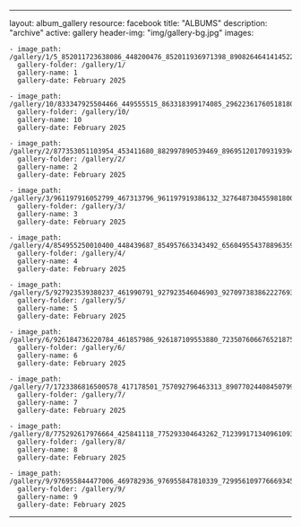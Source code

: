 
---
layout: album_gallery
resource: facebook
title: "ALBUMS"
description: "archive"
active: gallery
header-img: "img/gallery-bg.jpg"
images:
    
    - image_path: /gallery/1/5_852011723638086_448200476_852011936971398_8908264641414522232_n.jpg
      gallery-folder: /gallery/1/
      gallery-name: 1
      gallery-date: February 2025
            
    - image_path: /gallery/10/833347925504466_449555515_863318399174085_2962236176051818077_n.jpg
      gallery-folder: /gallery/10/
      gallery-name: 10
      gallery-date: February 2025
            
    - image_path: /gallery/2/877353051103954_453411680_882997890539469_8969512017093193948_n.jpg
      gallery-folder: /gallery/2/
      gallery-name: 2
      gallery-date: February 2025
            
    - image_path: /gallery/3/961197916052799_467313796_961197919386132_3276487304559818002_n.jpg
      gallery-folder: /gallery/3/
      gallery-name: 3
      gallery-date: February 2025
            
    - image_path: /gallery/4/854955250010400_448439687_854957663343492_6560495543788963592_n.jpg
      gallery-folder: /gallery/4/
      gallery-name: 4
      gallery-date: February 2025
            
    - image_path: /gallery/5/927923539380237_461990791_927923546046903_927097383862227693_n.jpg
      gallery-folder: /gallery/5/
      gallery-name: 5
      gallery-date: February 2025
            
    - image_path: /gallery/6/926184736220784_461857986_926187109553880_7235076066765218757_n.jpg
      gallery-folder: /gallery/6/
      gallery-name: 6
      gallery-date: February 2025
            
    - image_path: /gallery/7/1723386816500578_417178501_757092796463313_8907702440845079937_n.jpg
      gallery-folder: /gallery/7/
      gallery-name: 7
      gallery-date: February 2025
            
    - image_path: /gallery/8/775292617976664_425841118_775293304643262_7123991713409610938_n.jpg
      gallery-folder: /gallery/8/
      gallery-name: 8
      gallery-date: February 2025
            
    - image_path: /gallery/9/976955844477006_469782936_976955847810339_7299561097766693453_n.jpg
      gallery-folder: /gallery/9/
      gallery-name: 9
      gallery-date: February 2025
            
---